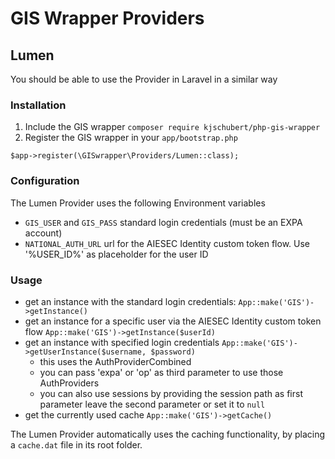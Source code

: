 # GIS Wrapper Providers
## Lumen
You should be able to use the Provider in Laravel in a similar way
### Installation
1. Include the GIS wrapper `composer require kjschubert/php-gis-wrapper`
2. Register the GIS wrapper in your `app/bootstrap.php`
```
$app->register(\GISwrapper\Providers/Lumen::class);
```

### Configuration
The Lumen Provider uses the following Environment variables
- `GIS_USER` and `GIS_PASS` standard login credentials (must be an EXPA account)
- `NATIONAL_AUTH_URL` url for the AIESEC Identity custom token flow. Use '%USER_ID%' as placeholder for the user ID

### Usage
- get an instance with the standard login credentials: `App::make('GIS')->getInstance()`
- get an instance for a specific user via the AIESEC Identity custom token flow `App::make('GIS')->getInstance($userId)`
- get an instance with specified login credentials `App::make('GIS')->getUserInstance($username, $password)`
    - this uses the AuthProviderCombined
    - you can pass 'expa' or 'op' as third parameter to use those AuthProviders
    - you can also use sessions by providing the session path as first parameter leave the second parameter or set it to `null`
- get the currently used cache `App::make('GIS')->getCache()`

The Lumen Provider automatically uses the caching functionality, by placing a `cache.dat` file in its root folder.